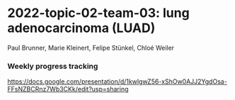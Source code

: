 # 2022-topic-02-team-03: lung adenocarcinoma (LUAD)

Paul Brunner, Marie Kleinert, Felipe Stünkel, Chloé Weiler

### Weekly progress tracking
https://docs.google.com/presentation/d/1kwlgwZ56-xShOw0AJJ2YgdOsa-FFsNZBCRnz7Wb3CKk/edit?usp=sharing
